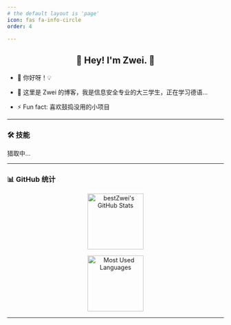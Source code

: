 ```yaml
---
# the default layout is 'page'
icon: fas fa-info-circle
order: 4

---
```


<h2 align="center">👋 Hey! I'm Zwei. 🐘</h2>

- 🔭 你好呀！💡

- 🤔 这里是 Zwei 的博客，我是信息安全专业的大三学生，正在学习德语...

- ⚡ Fun fact: 喜欢鼓捣没用的小项目

---

### 🛠 技能

猎取中...

---

### 📊 GitHub 统计

<div style="text-align: center;">
  <p>
    <img height="130px" src="https://github-readme-stats.vercel.app/api?username=bestZwei&hide_title=true&show_icons=true&hide=issues&include_all_commits=true&count_private=true&theme=graywhite&hide_border=true&bg_color=45,ff7979,ffd479,fffc79,73fa79" alt="bestZwei's GitHub Stats">
  </p>
  <p>
    <img height="130px" src="https://github-readme-stats.vercel.app/api/top-langs?username=bestZwei&hide_title=true&layout=compact&theme=graywhite&hide_border=true&bg_color=45,fffc79,73fa79,75f0db" alt="Most Used Languages">
  </p>
</div>






---


